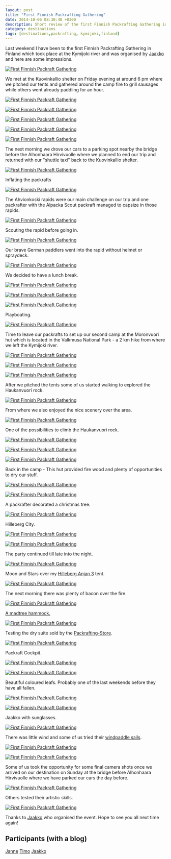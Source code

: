 ```yaml
---
layout: post
title: "First Finnish Packrafting Gathering"
date: 2014-10-06 08:30:40 +0300
description: Short review of the first Finnish Packrafting Gathering in Finland
category: destinations
tags: [destinations,packrafting, kymijoki,finland]
---
```

Last weekend I have been to the first Finnish Packrafting Gathering in Finland which took place at the Kymijoki river and was organised by [Jaakko][1] and here are some impressions.

[![First Finnish Packraft Gathering][image-1]][2]
<!--more-->

We met at the Kuovinkallio shelter on Friday evening at around 6 pm where we pitched our tents and gathered around the camp fire to grill sausages while others went already paddling for an hour.

[![First Finnish Packraft Gathering][image-2]][3]

[![First Finnish Packraft Gathering][image-3]][4]

[![First Finnish Packraft Gathering][image-4]][5]

[![First Finnish Packraft Gathering][image-5]][6]

[![First Finnish Packraft Gathering][image-6]][7]

The next morning we drove our cars to a parking spot nearby the bridge before the Alhonhaara Hirvivuolle where we planned to end our trip and returned with our "shuttle taxi" back to the Kuovinkallio shelter.

[![First Finnish Packraft Gathering][image-7]][8]

Inflating the packrafts

[![First Finnish Packraft Gathering][image-8]][9]

The Ahvionkoski rapids were our main challenge on our trip and one packrafter with the Alpacka Scout packraft managed to capsize in those rapids.

[![First Finnish Packraft Gathering][image-9]][10]

Scouting the rapid before going in.

[![First Finnish Packraft Gathering][image-10]][11]

Our brave German paddlers went into the rapid without helmet or spraydeck.

[![First Finnish Packraft Gathering][image-11]][12]

We decided to have a lunch break.

[![First Finnish Packraft Gathering][image-12]][13]

[![First Finnish Packraft Gathering][image-13]][14]

[![First Finnish Packraft Gathering][image-14]][15]

Playboating.

[![First Finnish Packraft Gathering][image-15]][16]

Time to leave our packrafts to set up our second camp at the Moronvuori hut which is located in the Valkmusa National Park - a 2 km hike from where we left the Kymijoki river.

[![First Finnish Packraft Gathering][image-16]][17]

[![First Finnish Packraft Gathering][image-17]][18]

[![First Finnish Packraft Gathering][image-18]][19]

After we pitched the tents some of us started walking to explored the Haukanvuori rock.

[![First Finnish Packraft Gathering][image-19]][20]


From where we also enjoyed the nice scenery over the area.

[![First Finnish Packraft Gathering][image-20]][21]

One of the possibilities to climb the Haukanvuori rock.

[![First Finnish Packraft Gathering][image-21]][22]

[![First Finnish Packraft Gathering][image-22]][23]

[![First Finnish Packraft Gathering][image-23]][24]

Back in the camp - This hut provided fire wood and plenty of opportunities to dry our stuff.

[![First Finnish Packraft Gathering][image-24]][25]

[![First Finnish Packraft Gathering][image-25]][26]

A packrafter decorated a christmas tree.

[![First Finnish Packraft Gathering][image-26]][27]

Hilleberg City.

[![First Finnish Packraft Gathering][image-27]][28]

[![First Finnish Packraft Gathering][image-28]][29]

The party continued till late into the night.

[![First Finnish Packraft Gathering][image-29]][30]

Moon and Stars over my [Hilleberg Anjan 3][31] tent.

[![First Finnish Packraft Gathering][image-30]][32]

The next morning there was plenty of bacon over the fire.

[![First Finnish Packraft Gathering][image-31]][33]

[A madtree hammock.][34]

[![First Finnish Packraft Gathering][image-32]][35]

Testing the dry suite sold by the [Packrafting-Store][36].

[![First Finnish Packraft Gathering][image-33]][37]

Packraft Cockpit.

[![First Finnish Packraft Gathering][image-34]][38]

[![First Finnish Packraft Gathering][image-35]][39]

Beautiful coloured leafs. Probably one of the last weekends before they have all fallen.

[![First Finnish Packraft Gathering][image-36]][40]

[![First Finnish Packraft Gathering][image-37]][41]

Jaakko with sunglasses.

[![First Finnish Packraft Gathering][image-38]][42]

There was little wind and some of us tried their [windpaddle sails][43].

[![First Finnish Packraft Gathering][image-39]][44]

[![First Finnish Packraft Gathering][image-40]][45]

Some of us took the opportunity for some final camera shots once we arrived on our destination on Sunday at the bridge before Alhonhaara Hirvivuolle where we have parked our cars the day before.

[![First Finnish Packraft Gathering][image-41]][46]

Others tested their artistic skills.

[![First Finnish Packraft Gathering][image-42]][47]

Thanks to [Jaakko][48] who organised the event. Hope to see you all next time again!

## Participants (with a blog)
[Janne][49]
[Timo][50]
[Jaakko][51]

[1]:	http://korpijaakko.com/2014/08/27/the-first-finnish-packrafting-gathering/
[2]:	https://www.flickr.com/photos/90204224@N07/15455162392 "First Finnish Packraft Gathering"
[3]:	https://www.flickr.com/photos/90204224@N07/15268839149 "First Finnish Packraft Gathering "
[4]:	https://www.flickr.com/photos/90204224@N07/15455263722 "First Finnish Packraft Gathering "
[5]:	https://www.flickr.com/photos/90204224@N07/15269053667 "First Finnish Packraft Gathering "
[6]:	https://www.flickr.com/photos/90204224@N07/15268881899 "First Finnish Packraft Gathering "
[7]:	https://www.flickr.com/photos/90204224@N07/15269025698 "First Finnish Packraft Gathering "
[8]:	https://www.flickr.com/photos/90204224@N07/15452446561 "First Finnish Packraft Gathering "
[9]:	https://www.flickr.com/photos/90204224@N07/15455579955 "First Finnish Packraft Gathering "
[10]:	https://www.flickr.com/photos/90204224@N07/15268853790 "First Finnish Packraft Gathering "
[11]:	https://www.flickr.com/photos/90204224@N07/15268995267 "First Finnish Packraft Gathering "
[12]:	https://www.flickr.com/photos/90204224@N07/15452389991 "First Finnish Packraft Gathering "
[13]:	https://www.flickr.com/photos/90204224@N07/15452374731 "First Finnish Packraft Gathering "
[14]:	https://www.flickr.com/photos/90204224@N07/15268730309 "First Finnish Packraft Gathering "
[15]:	https://www.flickr.com/photos/90204224@N07/15268915517 "First Finnish Packraft Gathering "
[16]:	https://www.flickr.com/photos/90204224@N07/15268913847 "First Finnish Packraft Gathering "
[17]:	https://www.flickr.com/photos/90204224@N07/15268857228 "First Finnish Packraft Gathering "
[18]:	https://www.flickr.com/photos/90204224@N07/15455113192 "First Finnish Packraft Gathering "
[19]:	https://www.flickr.com/photos/90204224@N07/15268752580 "First Finnish Packraft Gathering "
[20]:	https://www.flickr.com/photos/90204224@N07/15432345276 "First Finnish Packraft Gathering "
[21]:	https://www.flickr.com/photos/90204224@N07/15268684439 "First Finnish Packraft Gathering "
[22]:	https://www.flickr.com/photos/90204224@N07/15268839808 "First Finnish Packraft Gathering "
[23]:	https://www.flickr.com/photos/90204224@N07/15268675729 "First Finnish Packraft Gathering "
[24]:	https://www.flickr.com/photos/90204224@N07/15268717108 "First Finnish Packraft Gathering "
[25]:	https://www.flickr.com/photos/90204224@N07/15268612709 "First Finnish Packraft Gathering "
[26]:	https://www.flickr.com/photos/90204224@N07/15455354385 "First Finnish Packraft Gathering "
[27]:	https://www.flickr.com/photos/90204224@N07/15455033882 "First Finnish Packraft Gathering "
[28]:	https://www.flickr.com/photos/90204224@N07/15268686900 "First Finnish Packraft Gathering "
[29]:	https://www.flickr.com/photos/90204224@N07/15268644430 "First Finnish Packraft Gathering "
[30]:	https://www.flickr.com/photos/90204224@N07/15268775077 "First Finnish Packraft Gathering "
[31]:	http://hikeventures.com/gear-review-hilleberg-anjan-for-the-summer/
[32]:	https://www.flickr.com/photos/90204224@N07/15452188051 "First Finnish Packraft Gathering "
[33]:	https://www.flickr.com/photos/90204224@N07/15452172581 "First Finnish Packraft Gathering "
[34]:	http://www.madtree.fi
[35]:	https://www.flickr.com/photos/90204224@N07/15432222986 "First Finnish Packraft Gathering "
[36]:	http://www.packrafting-store.de/Clothing/Anfibio-Packsuit::378.html
[37]:	https://www.flickr.com/photos/90204224@N07/15432217426 "First Finnish Packraft Gathering "
[38]:	https://www.flickr.com/photos/90204224@N07/15432207786 "First Finnish Packraft Gathering "
[39]:	https://www.flickr.com/photos/90204224@N07/15455270295 "First Finnish Packraft Gathering "
[40]:	https://www.flickr.com/photos/90204224@N07/15268649098 "First Finnish Packraft Gathering "
[41]:	https://www.flickr.com/photos/90204224@N07/15268707397 "First Finnish Packraft Gathering "
[42]:	https://www.flickr.com/photos/90204224@N07/15268665278 "First Finnish Packraft Gathering "
[43]:	http://hikeventures.com/windpaddle-sails-for-packrafting/
[44]:	https://www.flickr.com/photos/90204224@N07/15455291595 "First Finnish Packraft Gathering "
[45]:	https://www.flickr.com/photos/90204224@N07/15268494279 "First Finnish Packraft Gathering "
[46]:	https://www.flickr.com/photos/90204224@N07/15268537980 "First Finnish Packraft Gathering "
[47]:	https://www.flickr.com/photos/90204224@N07/15455255775 "First Finnish Packraft Gathering "
[48]:	http://korpijaakko.com/2014/08/27/the-first-finnish-packrafting-gathering/
[49]:	http://www.avisuora.wordpress.com
[50]:	http://www.timoanttalainen.com
[51]:	http://korpijaakko.com

[image-1]:	https://farm4.staticflickr.com/3933/15455162392_6e03ca6687_b.jpg
[image-2]:	https://farm3.staticflickr.com/2950/15268839149_e33abf4966_b.jpg
[image-3]:	https://farm4.staticflickr.com/3927/15455263722_c485aa5375_b.jpg
[image-4]:	https://farm4.staticflickr.com/3931/15269053667_56c38068ee_b.jpg
[image-5]:	https://farm4.staticflickr.com/3927/15268881899_fd7b4ca37b_b.jpg
[image-6]:	https://farm4.staticflickr.com/3932/15269025698_f3ec17e50a_b.jpg
[image-7]:	https://farm4.staticflickr.com/3931/15452446561_b7b98fa574_b.jpg
[image-8]:	https://farm3.staticflickr.com/2941/15455579955_db47a21efa_b.jpg
[image-9]:	https://farm4.staticflickr.com/3928/15268853790_1286a3528c_b.jpg
[image-10]:	https://farm3.staticflickr.com/2948/15268995267_913ba7bdb3_b.jpg
[image-11]:	https://farm3.staticflickr.com/2941/15452389991_b2c13f07c6_b.jpg
[image-12]:	https://farm3.staticflickr.com/2946/15452374731_35fbc36e93_b.jpg
[image-13]:	https://farm4.staticflickr.com/3932/15268730309_8321a4b215_b.jpg
[image-14]:	https://farm6.staticflickr.com/5601/15268915517_4e60767bd6_b.jpg
[image-15]:	https://farm4.staticflickr.com/3935/15268913847_e44dc86f6c_b.jpg
[image-16]:	https://farm4.staticflickr.com/3929/15268857228_5cc24bc834_b.jpg
[image-17]:	https://farm3.staticflickr.com/2945/15455113192_d90fc880eb_b.jpg
[image-18]:	https://farm3.staticflickr.com/2950/15268752580_388f66764c_b.jpg
[image-19]:	https://farm4.staticflickr.com/3935/15432345276_02430c1fe8_b.jpg
[image-20]:	https://farm6.staticflickr.com/5598/15268684439_c7947a7d89_b.jpg
[image-21]:	https://farm6.staticflickr.com/5600/15268839808_34b519d199_b.jpg
[image-22]:	https://farm4.staticflickr.com/3928/15268675729_42597bf87b_b.jpg
[image-23]:	https://farm3.staticflickr.com/2946/15268717108_1f7d6f0deb_b.jpg
[image-24]:	https://farm4.staticflickr.com/3929/15268612709_916e979de0_b.jpg
[image-25]:	https://farm4.staticflickr.com/3935/15455354385_70e4ce3834_b.jpg
[image-26]:	https://farm6.staticflickr.com/5600/15455033882_22ac28bbe8_b.jpg
[image-27]:	https://farm4.staticflickr.com/3929/15268686900_cbfa5ee62f_b.jpg
[image-28]:	https://farm4.staticflickr.com/3928/15268644430_feef258e9b_b.jpg
[image-29]:	https://farm6.staticflickr.com/5600/15268775077_c497cd1aab_b.jpg
[image-30]:	https://farm6.staticflickr.com/5601/15452188051_ab58bc8153_b.jpg
[image-31]:	https://farm4.staticflickr.com/3935/15452172581_fbe32542cb_b.jpg
[image-32]:	https://farm6.staticflickr.com/5598/15432222986_fdee4c3dc9_b.jpg
[image-33]:	https://farm3.staticflickr.com/2949/15432217426_7c63863b6a_b.jpg
[image-34]:	https://farm6.staticflickr.com/5599/15432207786_a8f288d013_b.jpg
[image-35]:	https://farm6.staticflickr.com/5599/15455270295_d63b539a6d_b.jpg
[image-36]:	https://farm3.staticflickr.com/2947/15268649098_23a492f6d2_b.jpg
[image-37]:	https://farm4.staticflickr.com/3931/15268707397_8ae234a594_b.jpg
[image-38]:	https://farm4.staticflickr.com/3932/15268665278_341d3b2c00_b.jpg
[image-39]:	https://farm3.staticflickr.com/2941/15455291595_630056a7ae_b.jpg
[image-40]:	https://farm4.staticflickr.com/3933/15268494279_8f44b6d6c4_b.jpg
[image-41]:	https://farm3.staticflickr.com/2948/15268537980_3f0ec7b39a_b.jpg
[image-42]:	https://farm6.staticflickr.com/5598/15455255775_da9af934a6_b.jpg
